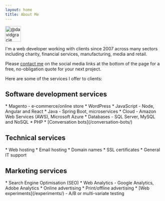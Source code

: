 ```yaml
---
layout: home
title: About Me
---
```

<img alt="@davidgracie" src="https://github.com/davidgracie.png?size=100" width="50" height="50">

I'm a web developer working with clients since 2007 across many sectors including charity, financial services, manufacturing, media and retail.

Please [contact me](/contact/) on the social media links at the bottom of the page for a free, no-obligation quote for your next project.

Here are some of the services I offer to clients:

<div class="highlight-box" markdown="1">
  <h2>Software development services</h2>
  * Magento - e-commerce/online store
  * WordPress
  * JavaScript - Node, Angular and React
  * Java - Spring Boot, microservices
  * Cloud - Amazon Web Services (AWS), Microsoft Azure
  * Databases - SQL Server, MySQL and NoSQL
  * PHP
  * [Conversation bots](/conversation-bots/)
</div>

<div class="highlight-box" markdown="1">
  <h2>Technical services</h2>
  * Web hosting
  * Email hosting
  * Domain names
  * SSL certificates
  * General IT support
</div>

<div class="highlight-box" markdown="1">
  <h2>Marketing services</h2>
  * Search Engine Optimisation (SEO)
  * Web Analytics - Google Analytics, Adobe Analytics
  * Online advertising
  * Print/offline advertising
  * [Web experiments](/experiments/) - A/B or multi-variate testing
</div>
